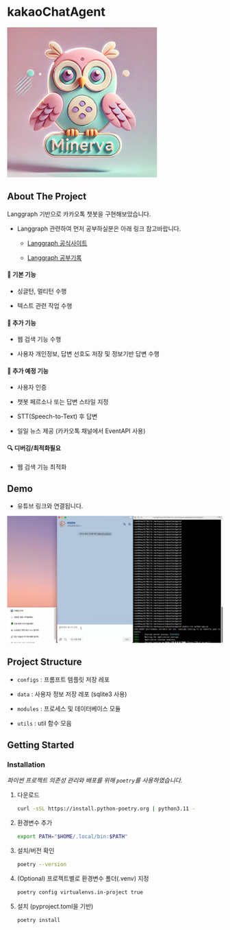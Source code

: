 
# kakaoChatAgent

<img src="./public/minerva.png" alt="made by DALL-E" width="350">


## About The Project

Langgraph 기반으로 카카오톡 챗봇을 구현해보았습니다. 

- Langgraph 관련하여 먼저 공부하실분은 아래 링크 참고바랍니다.

    - [Langgraph 공식사이트](https://www.langchain.com/langgraph)

    - [Langgraph 공부기록](https://github.com/ccw7463/Langgraph)

#### 📍 기본 기능

- 싱글턴, 멀티턴 수행

- 텍스트 관련 작업 수행

#### 📍 추가 기능

- 웹 검색 기능 수행

- 사용자 개인정보, 답변 선호도 저장 및 정보기반 답변 수행

#### 📅 추가 예정 기능

- 사용자 인증

- 챗봇 페르소나 또는 답변 스타일 지정

- STT(Speech-to-Text) 후 답변

- 일일 뉴스 제공 (카카오톡 채널에서 EventAPI 사용)

#### 🔍 디버깅/최적화필요

- 웹 검색 기능 최적화

## Demo

- 유튜브 링크와 연결됩니다.

[![kakaoChatAgent Test](./public/snapshot.png)](https://youtu.be/VluxN_yeFmA)


## Project Structure

- `configs` : 프롬프트 템플릿 저장 레포

- `data` : 사용자 정보 저장 레포 (sqlite3 사용)

- `modules` : 프로세스 및 데이터베이스 모듈

- `utils` : util 함수 모음

## Getting Started

### Installation
_파이썬 프로젝트 의존성 관리와 배포를 위해 `poetry`를 사용하였습니다._

1. 다운로드
    ```bash
    curl -sSL https://install.python-poetry.org | python3.11 -
    ```

2. 환경변수 추가

    ```bash
    export PATH="$HOME/.local/bin:$PATH"
    ```

3. 설치/버전 확인

    ```bash
    poetry --version
    ```

4. (Optional) 프로젝트별로 환경변수 폴더(.venv) 지정 

    ```bash
    poetry config virtualenvs.in-project true
    ```

5. 설치 (pyproject.toml을 기반)

    ```bash
    poetry install
    ```
